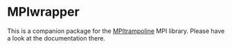 # MPIwrapper

This is a companion package for the
[MPItrampoline](https://github.com/eschnett/MPItrampoline) MPI
library. Please have a look at the documentation there.
